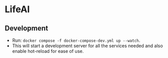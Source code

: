 # LifeAI

## Development

-   Run: `docker compose -f docker-compose-dev.yml up --watch`.
-   This will start a development server for all the services needed and also enable hot-reload for ease of use.
